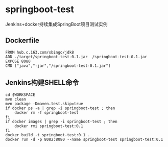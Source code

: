 # springboot-test
Jenkins+docker持续集成SpringBoot项目测试实例

Dockerfile
---------------
````
FROM hub.c.163.com/xbingo/jdk8
ADD ./target/springboot-test-0.1.jar  /springboot-test-0.1.jar
EXPOSE 8080
CMD ["java","-jar","/springboot-test-0.1.jar"]
````
Jenkins构建SHELL命令
---------------
```
cd $WORKSPACE
mvn clean
mvn package -Dmaven.test.skip=true
if docker ps -a | grep -i springboot-test ; then
	docker rm -f springboot-test
fi
if docker images | grep -i springboot-test ; then
	docker rmi springboot-test:0.1
fi
docker build -t springboot-test:0.1 .
docker run -d -p 8082:8080 --name springboot-test springboot-test:0.1
```
